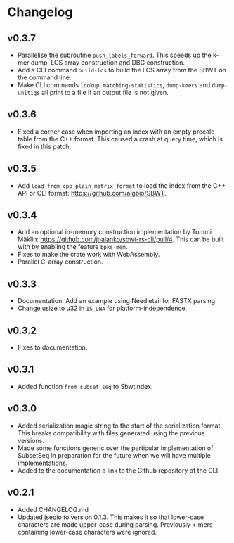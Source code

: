 # Changelog

## v0.3.7

- Parallelise the subroutine `push_labels_forward`. This speeds up the k-mer dump, LCS array construction and DBG construction.
- Add a CLI command `build-lcs` to build the LCS array from the SBWT on the command line.
- Make CLI commands `lookup`, `matching-statistics`, `dump-kmers` and `dump-unitigs` all print to a file if an output file is not given.

## v0.3.6

- Fixed a corner case when importing an index with an empty precalc table from the C++ format. This caused a crash at query time, which is fixed in this patch.


## v0.3.5

- Add `load_from_cpp_plain_matrix_format` to load the index from the C++ API
  or CLI format: https://github.com/algbio/SBWT.

## v0.3.4

- Add an optional in-memory construction implementation by Tommi Mäklin: https://github.com/jnalanko/sbwt-rs-cli/pull/4. This can be built with by enabling the feature `bpks-mem`.
- Fixes to make the crate work with WebAssembly.
- Parallel C-array construction.

## v0.3.3

- Documentation: Add an example using Needletail for FASTX parsing.
- Change usize to u32 in `IS_DNA` for platform-independence.

## v0.3.2

- Fixes to documentation.

## v0.3.1

- Added function `from_subset_seq` to SbwtIndex.

## v0.3.0

- Added serialization magic string to the start of the serialization format. This breaks compatibility with files generated using the previous versions.
- Made some functions generic over the particular implementation of SubsetSeq in preparation for the future when we will have multiple implementations.
- Added to the documentation a link to the Github repository of the CLI.

## v0.2.1

- Added CHANGELOG.md
- Updated jseqio to version 0.1.3. This makes it so that lower-case characters are made upper-case during parsing. Previously k-mers containing lower-case characters were ignored.
